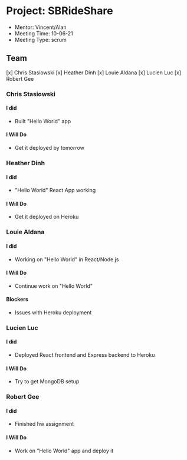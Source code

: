 # Project: SBRideShare
* Mentor: Vincent/Alan
* Meeting Time: 10-06-21
* Meeting Type: scrum

## Team
[x] Chris Stasiowski
[x] Heather Dinh
[x] Louie Aldana
[x] Lucien Luc
[x] Robert Gee

### Chris Stasiowski

#### I did
* Built "Hello World" app

#### I Will Do
* Get it deployed by tomorrow


### Heather Dinh

#### I did
* "Hello World" React App working

#### I Will Do
* Get it deployed on Heroku


### Louie Aldana

#### I did
* Working on "Hello World" in React/Node.js

#### I Will Do
* Continue work on "Hello World"

#### Blockers
* Issues with Heroku deployment


### Lucien Luc

#### I did
* Deployed React frontend and Express backend to Heroku

#### I Will Do
* Try to get MongoDB setup


### Robert Gee

#### I did
* Finished hw assignment

#### I Will Do
* Work on "Hello World" app and deploy it